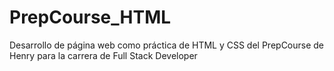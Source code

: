 # PrepCourse_HTML
Desarrollo de página web como práctica de HTML y CSS del PrepCourse de Henry para la carrera de Full Stack Developer
